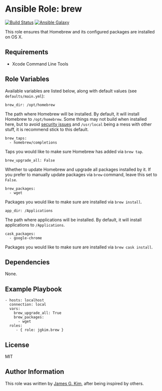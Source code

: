 Ansible Role: brew
==================

[![Build Status](http://img.shields.io/travis/jgkim/ansible-role-brew.svg?style=flat)](https://travis-ci.org/jgkim/ansible-role-brew)
[![Ansible Galaxy](http://img.shields.io/ansible/role/5869.svg?style=flat)](https://galaxy.ansible.com/detail#/role/5869)

This role ensures that Homebrew and its configured packages are installed on OS X.


Requirements
------------

* Xcode Command Line Tools


Role Variables
--------------

Available variables are listed below, along with default values (see `defaults/main.yml`):

```
brew_dir: /opt/homebrew
```

The path where Homebrew will be installed. By default, it will install Homebrew to `/opt/homebrew`. Some things may not build when installed here, but to avoid [security issues](https://github.com/Homebrew/homebrew/blob/master/share/doc/homebrew/El_Capitan_and_Homebrew.md) and `/usr/local` being a mess with other stuff, it is recommend stick to this default.

```
brew_taps:
  - homebrew/completions
```

Taps you would like to make sure Homebrew has added via `brew tap`.

```
brew_upgrade_all: False
```

Whether to update Homebrew and upgrade all packages installed by it. If you prefer to manually update packages via `brew` command, leave this set to `False`.

```
brew_packages:
  - wget
```

Packages you would like to make sure are installed via `brew install`.

```
app_dir: /Applications
```

The path where applications will be installed. By default, it will install applications to `/Applications`.

```
cask_packages:
  - google-chrome
```

Packages you would like to make sure are installed via `brew cask install`.


Dependencies
------------

None.


Example Playbook
----------------

```
- hosts: localhost
  connection: local
  vars:
    brew_upgrade_all: True
    brew_packages:
      - wget
  roles:
     - { role: jgkim.brew }
```


License
-------

MIT


Author Information
------------------

This role was written by [James G. Kim](http://jayg.org/), after being inspired by others.
